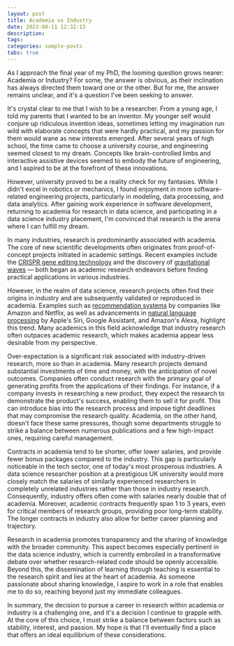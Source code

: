 ```yaml
---
layout: post
title: Academia vs Industry
date: 2023-08-11 12:32:13
description:
tags:
categories: sample-posts
tabs: true
---
```


As I approach the final year of my PhD, the looming question grows nearer: Academia or Industry?
For some, the answer is obvious, as their inclination has always directed them toward one or the other.
But for me, the answer remains unclear, and it's a question I've been seeking to answer.

It's crystal clear to me that I wish to be a researcher.
From a young age, I told my parents that I wanted to be an inventor. My younger self would conjure up ridiculous invention ideas, sometimes letting my imagination run wild with elaborate concepts that were hardly practical, and my passion for them would wane as new interests emerged.
After several years of high school, the time came to choose a university course, and engineering seemed closest to my dream.
Concepts like brain-controlled limbs and interactive assistive devices seemed to embody the future of engineering, and I aspired to be at the forefront of these innovations.

However, university proved to be a reality check for my fantasies.
While I didn't excel in robotics or mechanics, I found enjoyment in more software-related engineering projects, particularly in modeling, data processing, and data analytics.
After gaining work experience in software development, returning to academia for research in data science, and participating in a data science industry placement, I'm convinced that research is the arena where I can fulfill my dream.

In many industries, research is predominantly associated with academia.
The core of new scientific developments often originates from proof-of-concept projects initiated in academic settings.
Recent examples include the [CRISPR gene editing technology](https://en.wikipedia.org/wiki/CRISPR_gene_editing) and the discovery of [gravitational waves](https://en.wikipedia.org/wiki/Gravitational_wave) — both began as academic research endeavors before finding practical applications in various industries.

However, in the realm of data science, research projects often find their origins in industry and are subsequently validated or reproduced in academia. Examples such as [recommendation systems](https://en.wikipedia.org/wiki/Recommender_system) by companies like Amazon and Netflix, as well as advancements in [natural language processing](https://en.wikipedia.org/wiki/Natural_language_processing) by Apple's Siri, Google Assistant, and Amazon's Alexa, highlight this trend. Many academics in this field acknowledge that industry research often outpaces academic research, which makes academia appear less desirable from my perspective.

Over-expectation is a significant risk associated with industry-driven research, more so than in academia. Many research projects demand substantial investments of time and money, with the anticipation of novel outcomes. Companies often conduct research with the primary goal of generating profits from the applications of their findings. For instance, if a company invests in researching a new product, they expect the research to demonstrate the product's success, enabling them to sell it for profit. This can introduce bias into the research process and impose tight deadlines that may compromise the research quality. Academia, on the other hand, doesn't face these same pressures, though some departments struggle to strike a balance between numerous publications and a few high-impact ones, requiring careful management.

Contracts in academia tend to be shorter, offer lower salaries, and provide fewer bonus packages compared to the industry. This gap is particularly noticeable in the tech sector, one of today's most prosperous industries. A data science researcher position at a prestigious UK university would more closely match the salaries of similarly experienced researchers in completely unrelated industries rather than those in industry research. Consequently, industry offers often come with salaries nearly double that of academia. Moreover, academic contracts frequently span 1 to 3 years, even for critical members of research groups, providing poor long-term stability. The longer contracts in industry also allow for better career planning and trajectory.

Research in academia promotes transparency and the sharing of knowledge with the broader community. This aspect becomes especially pertinent in the data science industry, which is currently embroiled in a transformative debate over whether research-related code should be openly accessible. Beyond this, the dissemination of learning through teaching is essential to the research spirit and lies at the heart of academia. As someone passionate about sharing knowledge, I aspire to work in a role that enables me to do so, reaching beyond just my immediate colleagues.

In summary, the decision to pursue a career in research within academia or industry is a challenging one, and it's a decision I continue to grapple with. At the core of this choice, I must strike a balance between factors such as stability, interest, and passion. My hope is that I'll eventually find a place that offers an ideal equilibrium of these considerations.
